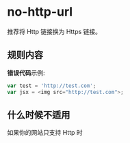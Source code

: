 # no-http-url

推荐将 Http 链接换为 Https 链接。

## 规则内容

**错误代码**示例:

```js
var test = 'http://test.com';
var jsx = <img src="http://test.com">;
```

## 什么时候不适用

如果你的网站只支持 Http 时
